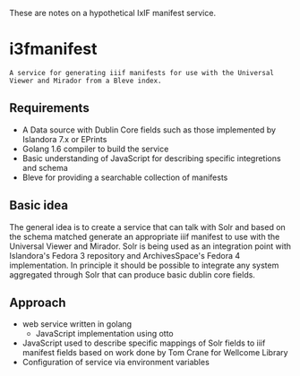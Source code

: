 
These are notes on a hypothetical IxIF manifest service.

# i3fmanifest

    A service for generating iiif manifests for use with the Universal Viewer and Mirador from a Bleve index.

## Requirements

+ A Data source with Dublin Core fields such as those implemented by Islandora 7.x or EPrints
+ Golang 1.6 compiler to build the service
+ Basic understanding of JavaScript for describing specific integretions and schema
+ Bleve for providing a searchable collection of manifests


## Basic idea

The general idea is to create a service that can talk with Solr and based on the schema matched generate an appropriate iiif manifest to use with the Universal Viewer and Mirador.  Solr is being used as an integration point with Islandora's Fedora 3 repository and ArchivesSpace's Fedora 4 implementation. In principle it should be possible to integrate any system aggregated through Solr that can produce basic dublin core fields.

## Approach

+ web service written in golang
    + JavaScript implementation using otto
+ JavaScript used to describe specific mappings of Solr fields to iiif manifest fields based on work done by Tom Crane for Wellcome Library
+ Configuration of service via environment variables

